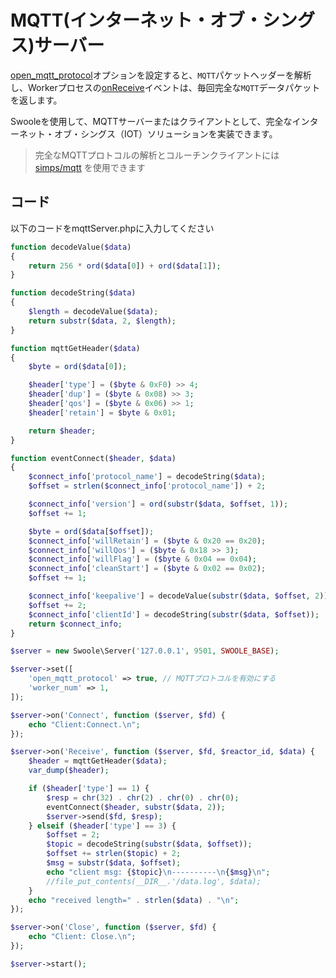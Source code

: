 # MQTT(インターネット・オブ・シングス)サーバー

[open_mqtt_protocol](/server/setting?id=open_mqtt_protocol)オプションを設定すると、`MQTT`パケットヘッダーを解析し、Workerプロセスの[onReceive](/server/events?id=onreceive)イベントは、毎回完全な`MQTT`データパケットを返します。

Swooleを使用して、MQTTサーバーまたはクライアントとして、完全なインターネット・オブ・シングス（IOT）ソリューションを実装できます。

> 完全なMQTTプロトコルの解析とコルーチンクライアントには [simps/mqtt](https://github.com/simps/mqtt) を使用できます

## コード

以下のコードをmqttServer.phpに入力してください

```php
function decodeValue($data)
{
    return 256 * ord($data[0]) + ord($data[1]);
}

function decodeString($data)
{
    $length = decodeValue($data);
    return substr($data, 2, $length);
}

function mqttGetHeader($data)
{
    $byte = ord($data[0]);

    $header['type'] = ($byte & 0xF0) >> 4;
    $header['dup'] = ($byte & 0x08) >> 3;
    $header['qos'] = ($byte & 0x06) >> 1;
    $header['retain'] = $byte & 0x01;

    return $header;
}

function eventConnect($header, $data)
{
    $connect_info['protocol_name'] = decodeString($data);
    $offset = strlen($connect_info['protocol_name']) + 2;

    $connect_info['version'] = ord(substr($data, $offset, 1));
    $offset += 1;

    $byte = ord($data[$offset]);
    $connect_info['willRetain'] = ($byte & 0x20 == 0x20);
    $connect_info['willQos'] = ($byte & 0x18 >> 3);
    $connect_info['willFlag'] = ($byte & 0x04 == 0x04);
    $connect_info['cleanStart'] = ($byte & 0x02 == 0x02);
    $offset += 1;

    $connect_info['keepalive'] = decodeValue(substr($data, $offset, 2));
    $offset += 2;
    $connect_info['clientId'] = decodeString(substr($data, $offset));
    return $connect_info;
}

$server = new Swoole\Server('127.0.0.1', 9501, SWOOLE_BASE);

$server->set([
    'open_mqtt_protocol' => true, // MQTTプロトコルを有効にする
    'worker_num' => 1,
]);

$server->on('Connect', function ($server, $fd) {
    echo "Client:Connect.\n";
});

$server->on('Receive', function ($server, $fd, $reactor_id, $data) {
    $header = mqttGetHeader($data);
    var_dump($header);

    if ($header['type'] == 1) {
        $resp = chr(32) . chr(2) . chr(0) . chr(0);
        eventConnect($header, substr($data, 2));
        $server->send($fd, $resp);
    } elseif ($header['type'] == 3) {
        $offset = 2;
        $topic = decodeString(substr($data, $offset));
        $offset += strlen($topic) + 2;
        $msg = substr($data, $offset);
        echo "client msg: {$topic}\n----------\n{$msg}\n";
        //file_put_contents(__DIR__.'/data.log', $data);
    }
    echo "received length=" . strlen($data) . "\n";
});

$server->on('Close', function ($server, $fd) {
    echo "Client: Close.\n";
});

$server->start();
```

